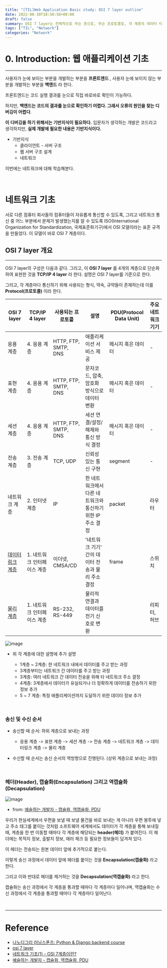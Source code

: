 ```yaml
---
title: "[TIL]Web Application Basic study: OSI 7 layer outline"
date: 2022-08-30T18:50:58+09:00
draft: false
summary: OSI 7 layer는 전체적으로 무슨 층으로, 무슨 프로토콜로, 각 계층의 데이터 타입은 무엇이고, 각 주요 기기들은 무엇인지 통합적으로 알아본다.   
tags: ["TIL", "Network"]
categories: "Network"
---
```

# 0. Introduction: 웹 애플리케이션 기초

---

사용자가 눈에 보이는 부분을 개발하는 부분을 **프론트엔드** , 사용자 눈에 보이지 않는 부분을 개발하는 부분을 **백엔드** 라 한다.

프론트엔드는 코드 실행 결과를 눈으로 직접 바로바로 확인이 가능하다.  

하지만, **백엔드는 코드의 결과를 눈으로 확인하기 어렵다. 그래서 오류의 원인을 찾는 디버깅이 어렵다**.

**이 디버깅을 하기 위해서는 기반지식이 필요하다.** 입문자가 생각하는 개발은 코드라고 생각하지만, **실제 개발에 필요한 내용은 기반지식이다.**

- 기반지식
  - 클라이언트 - 서버 구조
  - 웹 서버 구조 설계
  - 네트워크

이번에는 네트워크에 대해 학습해본다.  

&nbsp;

# 네트워크 기초

서로 다른 컴퓨터 회사들의 컴퓨터들이 자유롭게 통신할 수 있도록, 그리고 네트워크 통신 중 어느 부분에서 문제가 발생했는지를 알 수 있도록 ISO(International Organization for Standardization, 국제표준화기구)에서 OSI 모델이라는 표준 규격을 만들었다.  이 모델이 바로 OSI 7 계층이다.  

## OSI 7 layer 개요

---

OSI 7 layer의 구성은 다음과 같다. 그리고, 이 **OSI 7 layer** 를 4개의 계층으로 단순화하여 표현한 것을 **TCP/IP 4 layer** 라 한다. 설명은 OSI 7 layer를 기준으로 한다.

그리고, 각 계층마다 통신하기 위해 사용되는 형식, 약속, 규약들이 존재하는데 이를 **Protocol(프로토콜)** 이라 한다.  

| OSI 7 layer | TCP/IP 4 layer | 사용되는 프로토콜 | 설명 | PDU(Protocol Data Unit) | 주요 네트워크 기기 |
| ---- | ---- | ---- | ---- | ---- | ---- |
|응용 계층| 4. 응용 계층| HTTP, FTP, SMTP, DNS | 애플리케이션 서비스 제공 | 메시지 혹은 데이터 | - |
|표현 계층| 4. 응용 계층| HTTP, FTP, SMTP, DNS | 문자코드, 압축, 암호화 방식으로 데이터 변환 | 메시지 혹은 데이터  | -  |
|세션 계층| 4. 응용 계층| HTTP, FTP, SMTP, DNS | 세션 연결/설정/해제와 통신 방식 결정 | 메시지 혹은 데이터  | - |
|전송 계층| 3. 전송 계층|TCP, UDP | 신뢰성 있는 통신 구현 | segment | - |
|네트워크 계층| 2. 인터넷 계층 | IP | 한 네트워크에서 다른 네트워크와 통신하기 위한 IP 주소 결정 | packet | 라우터 |
|[데이터링크 계층](https://jeha00.github.io/post/network/osi_7_layer/2_layer/)| 1. 네트워크 인터페이스 계층 | 이더넷, CMSA/CD | '네트워크 기기' 간의 데이터 전송과 물리 주소 결정 | frame | 스위치 |
|[물리 계층](https://jeha00.github.io/post/network/osi_7_layer/1_layer/)| 1. 네트워크 인터페이스 계층 | RS-232, RS-449 | 물리적 연결과 데이터를 전기 신호로 변환 | | 리피터, 허브 |

![image](https://t1.daumcdn.net/thumb/R1280x0/?fname=http://t1.daumcdn.net/brunch/service/user/axm/image/lEbuexy5CZ5WK6Xq5yZuwg_8tR4.png)

- 위 각 계층에 대한 설명에 추가 설명  

  - 1계층 ~ 2계층: 한 네트워크 내에서 데이터를 주고 받는 과정
  - 3계층부터는 네트워크 간 데이터를 주고 받는 과정  
  - 3계층: 여러 네트워크 간 데이터 전송을 위해 타 네트워크 주소 결정
  - 4계층: 3계층에서 데이터가 유실되거나 더 정확하게 데이터를 전송하기 위한 정보 추가  
  - 5 ~ 7 계층: 특정 애플리케이션까지 도달하기 위한 데이터 정보 추가  

&nbsp;

### 송신 및 수신 순서

- 송신할 때 순서: 하위 계층으로 보내는 과정
  - 응용 계층 -> 표현 계층 -> 세션 계층 -> 전송 계층 -> 네트워크 계층 -> 데이터링크 계층 -> 물리 계층

- 수신할 때 순서는 송신 순서의 역방향으로 진행된다. (상위 계층으로 보내는 과정)

&nbsp;

### 헤더(Header), 캡슐화(Encapsulation) 그리고 역캡슐화(Decapsulation)

![image](https://user-images.githubusercontent.com/78094972/236663376-e5648e74-186b-4fbe-b305-3ae6c6d0a48f.png)

- from: [예술하는 개발자 - 캡슐화, 역캡슐화, PDU](https://www.youtube.com/watch?v=rBw_e7zQLMQ)  

우리가 현실세계에서 우편을 보낼 때 보낼 물건을 바로 보내는 게 아니라 우편 봉투에 넣고 주소 태그를 붙이는 것처럼 소프트웨어 세계에서도 데이터가 각 계층을 통해 보내질 때, 계층을 한 번 이동할 때마다 각 계층에 해당되는  **header(헤더)** 가 붙여진다. 이 헤더에는 목적지 정보, 출발지 정보, 에러 체크 등 필요한 정보들이 담겨져 있다.

이 헤더는 전송되는 원본 데이터 앞에 추가적으로 붙는다.  

이렇게 송신 과정에서 데이터 앞에 헤더를 붙이는 것을 **Encapsulation(캡슐화)** 라고 한다.

그리고 이와 반대로 헤더를 제거하는 것을 **Decapsulation(역캡슐화)** 라고 한다.

캡슐화는 송신 과정에서 각 계층을 통과할 때마다 각 계층마다 일어나며, 역캡슐화는 수신 과정에서 각 계층을 통과할 때마다 각 계층마다 일어난다.  

&nbsp;

---

# Reference

- [나노디그리 러닝스푼즈: Python & Django backend course](https://learningspoons.com/course/detail/django-backend/)
- [osi 7 layer](https://brunch.co.kr/@lars/1)
- [네트워크 기초(1) - OSI 7계층이란?](https://losskatsu.github.io/os-kernel/network-basic01/#1-osi-7%EA%B3%84%EC%B8%B5%EC%9D%B4%EB%9E%80)  
- [예술하는 개발자 - 캡슐화, 역캡슐화, PDU](https://www.youtube.com/watch?v=rBw_e7zQLMQ)  
